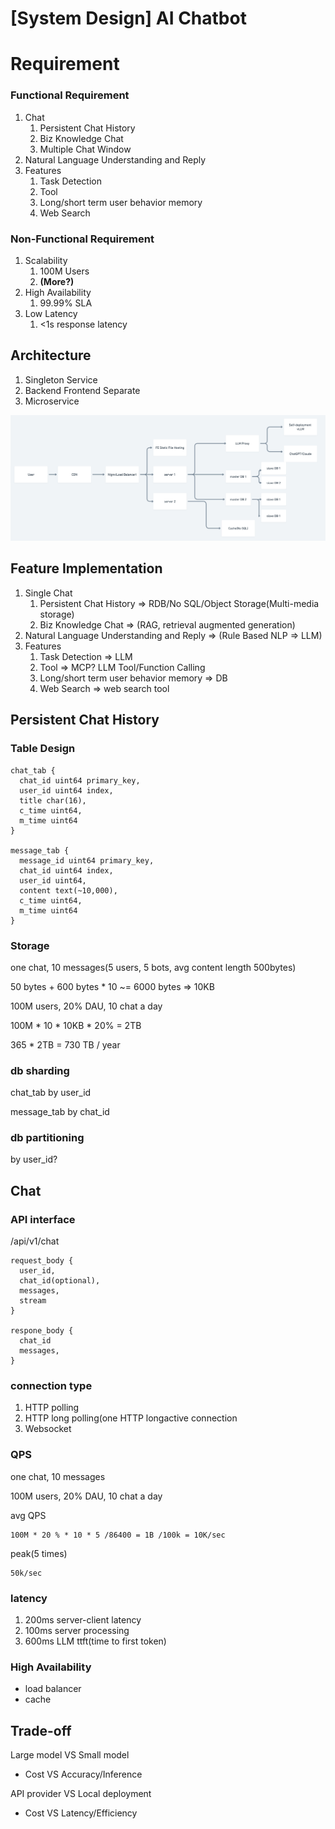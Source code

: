 # [System Design] AI Chatbot

# Requirement

### Functional Requirement

1.  Chat
    1.  Persistent Chat  History
    2.  Biz Knowledge Chat
    3.  Multiple Chat Window
2.  Natural Language Understanding and Reply
3.  Features
    1.  Task Detection
    2.  Tool
    3.  Long/short term user behavior memory
    4.  Web Search

### Non-Functional Requirement

1.  Scalability
    1.  100M Users
    2.  **(More?)**
2.  High Availability
    1.  99.99% SLA
3.  Low Latency
    1.  <1s response latency

## Architecture

1.  Singleton Service
2.  Backend Frontend Separate
3.  Microservice

![image-20250724154419941](20250724-ai-chatbot.assets/image-20250724154419941.png)

## Feature Implementation

1.  Single Chat
    1.  Persistent Chat  History ⇒ RDB/No SQL/Object Storage(Multi-media storage)
    2.  Biz Knowledge Chat ⇒ (RAG, retrieval augmented generation)
2.  Natural Language Understanding and Reply ⇒ (Rule Based NLP ⇒ LLM)
3.  Features
    1.  Task Detection ⇒ LLM
    2.  Tool ⇒ MCP? LLM Tool/Function Calling
    3.  Long/short term user behavior memory ⇒ DB
    4.  Web Search ⇒ web search tool

## Persistent Chat  History

### Table Design

```
chat_tab {
  chat_id uint64 primary_key,
  user_id uint64 index,
  title char(16),
  c_time uint64,
  m_time uint64
}

message_tab {
  message_id uint64 primary_key,
  chat_id uint64 index,
  user_id uint64,
  content text(~10,000),
  c_time uint64,
  m_time uint64
}
```

### Storage

one chat, 10 messages(5 users, 5 bots, avg content length 500bytes)

50 bytes + 600 bytes * 10 ~= 6000 bytes ⇒ 10KB



100M users, 20% DAU, 10 chat a day

100M * 10 * 10KB * 20% = 2TB



365 * 2TB = 730 TB / year

### db sharding

chat_tab by user_id

message_tab by chat_id

### db partitioning

by user_id?

## Chat

### API interface

/api/v1/chat

```
request_body {
  user_id,
  chat_id(optional),
  messages,
  stream
}

respone_body {
  chat_id
  messages,
}
```

### connection type

1.  HTTP polling
2.  HTTP long polling(one HTTP longactive connection
3.  Websocket

### QPS

one chat, 10 messages

100M users, 20% DAU, 10 chat a day



avg QPS

```
100M * 20 % * 10 * 5 /86400 = 1B /100k = 10K/sec
```

peak(5 times)

```
50k/sec
```

### latency

1.  200ms server-client latency
2.  100ms server processing
3.  600ms LLM ttft(time to first token)

### High Availability

-   load balancer
-   cache

## Trade-off

Large model VS Small model

-   Cost VS Accuracy/Inference

API provider VS Local deployment

-   Cost VS Latency/Efficiency

